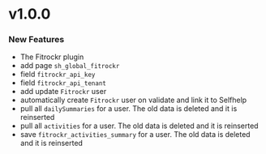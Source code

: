 # v1.0.0

### New Features

 - The Fitrockr plugin
 - add page `sh_global_fitrockr`
  - field `fitrockr_api_key`
  - field `fitrockr_api_tenant`
 - add update `Fitrockr` user
 - automatically create `Fitrockr` user on validate and link it to Selfhelp
 - pull all `dailySummaries` for a user. The old data is deleted and it is reinserted
 - pull all `activities` for a user. The old data is deleted and it is reinserted
 - save `fitrockr_activities_summary` for a user. The old data is deleted and it is reinserted
